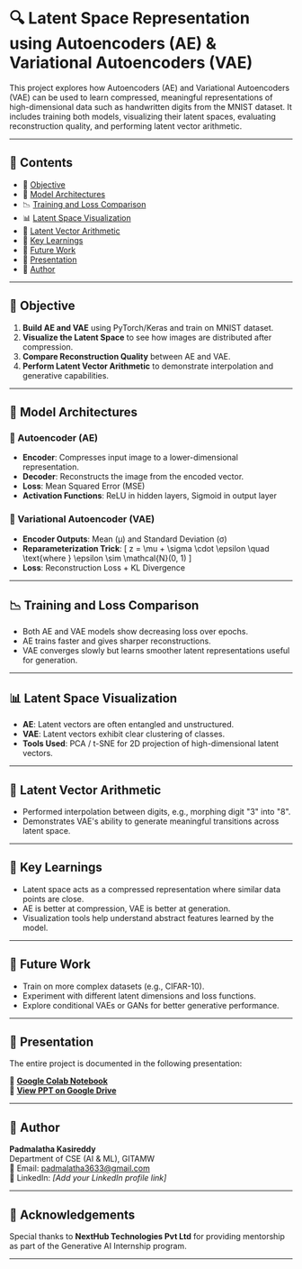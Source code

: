 # 🔍 Latent Space Representation using Autoencoders (AE) & Variational Autoencoders (VAE)

This project explores how Autoencoders (AE) and Variational Autoencoders (VAE) can be used to learn compressed, meaningful representations of high-dimensional data such as handwritten digits from the MNIST dataset. It includes training both models, visualizing their latent spaces, evaluating reconstruction quality, and performing latent vector arithmetic.

---

## 📁 Contents

- 📌 [Objective](#objective)
- 🧠 [Model Architectures](#model-architectures)
- 📉 [Training and Loss Comparison](#training-and-loss-comparison)
- 📊 [Latent Space Visualization](#latent-space-visualization)
- 🧪 [Latent Vector Arithmetic](#latent-vector-arithmetic)
- 📝 [Key Learnings](#key-learnings)
- 🚀 [Future Work](#future-work)
- 📎 [Presentation](#presentation)
- 👤 [Author](#author)

---

## 🎯 Objective

1. **Build AE and VAE** using PyTorch/Keras and train on MNIST dataset.
2. **Visualize the Latent Space** to see how images are distributed after compression.
3. **Compare Reconstruction Quality** between AE and VAE.
4. **Perform Latent Vector Arithmetic** to demonstrate interpolation and generative capabilities.

---

## 🧠 Model Architectures

### 🔹 Autoencoder (AE)
- **Encoder**: Compresses input image to a lower-dimensional representation.
- **Decoder**: Reconstructs the image from the encoded vector.
- **Loss**: Mean Squared Error (MSE)
- **Activation Functions**: ReLU in hidden layers, Sigmoid in output layer

### 🔹 Variational Autoencoder (VAE)
- **Encoder Outputs**: Mean (μ) and Standard Deviation (σ)
- **Reparameterization Trick**: 
  \[
  z = \mu + \sigma \cdot \epsilon \quad \text{where } \epsilon \sim \mathcal{N}(0, 1)
  \]
- **Loss**: Reconstruction Loss + KL Divergence

---

## 📉 Training and Loss Comparison

- Both AE and VAE models show decreasing loss over epochs.
- AE trains faster and gives sharper reconstructions.
- VAE converges slowly but learns smoother latent representations useful for generation.

---

## 📊 Latent Space Visualization

- **AE**: Latent vectors are often entangled and unstructured.
- **VAE**: Latent vectors exhibit clear clustering of classes.
- **Tools Used**: PCA / t-SNE for 2D projection of high-dimensional latent vectors.

---

## 🧪 Latent Vector Arithmetic

- Performed interpolation between digits, e.g., morphing digit "3" into "8".
- Demonstrates VAE's ability to generate meaningful transitions across latent space.

---

## 📝 Key Learnings

- Latent space acts as a compressed representation where similar data points are close.
- AE is better at compression, VAE is better at generation.
- Visualization tools help understand abstract features learned by the model.

---

## 🚀 Future Work

- Train on more complex datasets (e.g., CIFAR-10).
- Experiment with different latent dimensions and loss functions.
- Explore conditional VAEs or GANs for better generative performance.

---

## 📎 Presentation

The entire project is documented in the following presentation:

📂 **[Google Colab Notebook](https://colab.research.google.com/drive/1raVa0_2TtQY7wO0hku1kk--urz-vJAaa?usp=sharing)**  
📄 **[View PPT on Google Drive](https://drive.google.com/file/d/1raVa0_2TtQY7wO0hku1kk--urz-vJAaa/view?usp=sharing)**


---

## 👤 Author

**Padmalatha Kasireddy**  
Department of CSE (AI & ML), GITAMW  
📧 Email: padmalatha3633@gmail.com  
🔗 LinkedIn: *[Add your LinkedIn profile link]*

---

## 🧠 Acknowledgements

Special thanks to **NextHub Technologies Pvt Ltd** for providing mentorship as part of the Generative AI Internship program.

---



